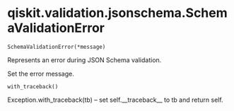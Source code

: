 <span id="qiskit-validation-jsonschema-schemavalidationerror" />

# qiskit.validation.jsonschema.SchemaValidationError

`SchemaValidationError(*message)`

Represents an error during JSON Schema validation.

Set the error message.

`with_traceback()`

Exception.with\_traceback(tb) – set self.\_\_traceback\_\_ to tb and return self.
